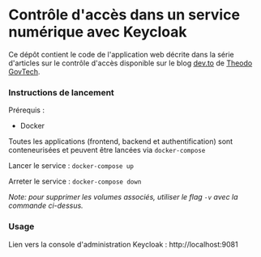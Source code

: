 # Contrôle d'accès dans un service numérique avec Keycloak

Ce dépôt contient le code de l'application web décrite dans la série d'articles sur le contrôle d'accès disponible
sur le blog [dev.to](https://dev.to/solona) de [Theodo GovTech](https://www.welcometothejungle.com/fr/companies/solona).

### Instructions de lancement

Prérequis :
- Docker

Toutes les applications (frontend, backend et authentification) sont conteneurisées et peuvent être lancées
via `docker-compose`

Lancer le service : `docker-compose up`

Arreter le service : `docker-compose down`

*Note: pour supprimer les volumes associés, utiliser le flag `-v` avec la commande ci-dessus.*

### Usage

Lien vers la console d'administration Keycloak : http://localhost:9081
